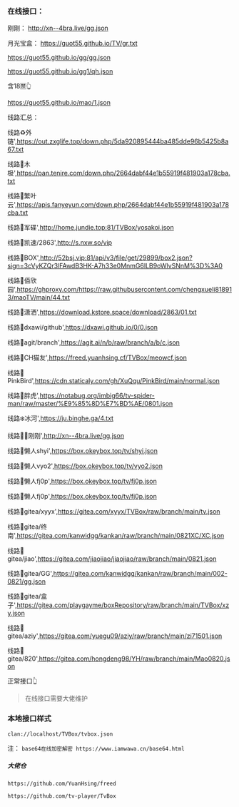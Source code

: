 ### 在线接口：

刚刚：
http://xn--4bra.live/gg.json

月光宝盒：
https://guot55.github.io/TV/gr.txt

https://guot55.github.io/gg/gg.json

https://guot55.github.io/gg1/qh.json 

含18🈲👆

https://guot55.github.io/mao/1.json 

线路汇总：

线路♻️外链',https://out.zxglife.top/down.php/5da920895444ba485dde96b5425b8a67.txt

线路🍐木极',https://pan.tenire.com/down.php/2664dabf44e1b55919f481903a178cba.txt

线路🍊繁叶云',https://apis.fanyeyun.com/down.php/2664dabf44e1b55919f481903a178cba.txt

线路🍒军碟',http://home.jundie.top:81/TVBox/yosakoi.json

线路🍑凯速/2863',http://s.nxw.so/vip

线路🎁BOX',http://52bsj.vip:81/api/v3/file/get/29899/box2.json?sign=3cVyKZQr3lFAwdB3HK-A7h33e0MnmG6lLB9oWlvSNnM%3D%3A0

线路🌈佰欣园',https://ghproxy.com/https://raw.githubusercontent.com/chengxueli818913/maoTV/main/44.txt

线路🕺潇洒',https://download.kstore.space/download/2863/01.txt

线路🥦dxawi/github',https://dxawi.github.io/0/0.json

线路🍅agit/branch',https://agit.ai/n/b/raw/branch/a/b/c.json

线路🍆CH猫友',https://freed.yuanhsing.cf/TVBox/meowcf.json

线路🌽PinkBird',https://cdn.staticaly.com/gh/XuQqu/PinkBird/main/normal.json

线路🐯胖虎',https://notabug.org/imbig66/tv-spider-man/raw/master/%E9%85%8D%E7%BD%AE/0801.json

线路❄️冰河',https://ju.binghe.ga/4.txt

线路🛀🏻刚刚',http://xn--4bra.live/gg.json

线路🙇懒人shyi',https://box.okeybox.top/tv/shyi.json

线路🧕懒人vyo2',https://box.okeybox.top/tv/vyo2.json

线路👷懒人fj0p',https://box.okeybox.top/tv/fj0p.json

线路🎅懒人fj0p',https://box.okeybox.top/tv/fj0p.json

线路🥑gitea/xyyx',https://gitea.com/xyyx/TVBox/raw/branch/main/tv.json

线路🍌gitea/终南',https://gitea.com/kanwidgg/kankan/raw/branch/main/0821XC/XC.json

线路🍉gitea/jiao',https://gitea.com/jiaojiao/jiaojiao/raw/branch/main/0821.json

线路🍇gitea/GG',https://gitea.com/kanwidgg/kankan/raw/branch/main/002-0821/gg.json

线路🍓gitea/盒子',https://gitea.com/playgayme/boxRepository/raw/branch/main/TVBox/xzy.json

线路🍈gitea/aziy',https://gitea.com/yuegu09/aziy/raw/branch/main/zi71501.json

线路🎈gitea/820',https://gitea.com/hongdeng98/YH/raw/branch/main/Mao0820.json

正常接口👆


> 在线接口需要大佬维护

### 本地接口样式

```
clan://localhost/TVBox/tvbox.json
```





注：
`base64在线加密解密 https://www.iamwawa.cn/base64.html`

##### 大佬仓
`https://github.com/YuanHsing/freed`

`https://github.com/tv-player/TvBox`
